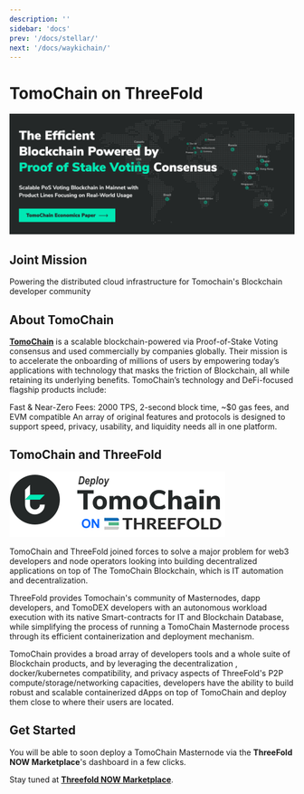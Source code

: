 ```yaml
---
description: ''
sidebar: 'docs'
prev: '/docs/stellar/'
next: '/docs/waykichain/'
---
```


# TomoChain on ThreeFold

![](./img/tomochain_intro.png)

## Joint Mission

Powering the distributed cloud infrastructure for Tomochain's Blockchain developer community 

## About TomoChain

**[TomoChain](https://tomochain.com/)** is a scalable blockchain-powered via Proof-of-Stake Voting consensus and used commercially by companies globally. Their mission is to accelerate the onboarding of millions of users by empowering today’s applications with technology that masks the friction of Blockchain, all while retaining its underlying benefits. TomoChain’s technology and DeFi-focused flagship products include:

Fast & Near-Zero Fees: 2000 TPS, 2-second block time, ~$0 gas fees, and EVM compatible
An array of original features and protocols is designed to support speed, privacy, usability, and liquidity needs all in one platform.   

## TomoChain and ThreeFold

![](./img/tomo2.png)


TomoChain and ThreeFold joined forces to solve a major problem for web3 developers and node operators looking into building decentralized applications on top of The TomoChain Blockchain, which is IT automation and decentralization.

ThreeFold provides Tomochain's community of Masternodes, dapp developers, and TomoDEX developers with an autonomous workload execution with its native Smart-contracts for IT and Blockchain Database, while simplifying the process of running a TomoChain Masternode process through its efficient containerization and deployment mechanism. 

TomoChain provides a broad array of developers tools and a whole suite of Blockchain products, and by leveraging the decentralization , docker/kubernetes compatibility, and privacy aspects of ThreeFold's P2P compute/storage/networking capacities, developers have the ability to build robust and scalable containerized dApps on top of TomoChain and deploy them close to where their users are located. 

## Get Started

You will be able to soon deploy a TomoChain Masternode via the **ThreeFold NOW Marketplace**'s dashboard in a few clicks.

Stay tuned at **[Threefold NOW Marketplace](https://marketplace.threefold.io)**.
